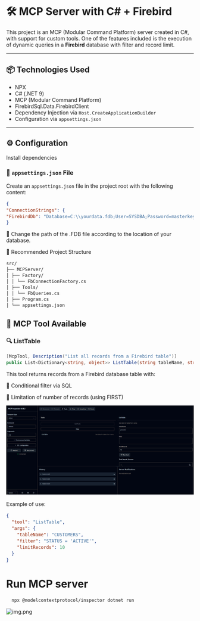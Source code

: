 # 🛠️ MCP Server with C# + Firebird

This project is an MCP (Modular Command Platform) server created in C#, with support for custom tools. One of the features included is the execution of dynamic queries in a **Firebird** database with filter and record limit.

---

## 📦 Technologies Used
- NPX 
- C# (.NET 9)
- MCP (Modular Command Platform)
- FirebirdSql.Data.FirebirdClient
- Dependency Injection via `Host.CreateApplicationBuilder`
- Configuration via `appsettings.json`

---

## ⚙️ Configuration
Install dependencies

### 🔧 `appsettings.json` File

Create an `appsettings.json` file in the project root with the following content:

```json
{
"ConnectionStrings": {
"FirebirdDb": "Database=C:\\yourdata.fdb;User=SYSDBA;Password=masterkey;Dialect=3;Charset=NONE;" }
}
```
📝 Change the path of the .FDB file according to the location of your database.

📂 Recommended Project Structure
```
src/
├── MCPServer/
│ ├── Factory/
│ │ └── FbConnectionFactory.cs
│ ├── Tools/
│ │ └── FbQueries.cs
│ ├── Program.cs
│ └── appsettings.json

```
## 🧩 MCP Tool Available
### 🔍 ListTable
```csharp
[McpTool, Description("List all records from a Firebird table")]
public List<Dictionary<string, object>> ListTable(string tableName, string filter = "", int limitRecords = 0)
```
This tool returns records from a Firebird database table with:

🔎 Conditional filter via SQL

🔢 Limitation of number of records (using FIRST)

![img_1.png](img_1.png)

Example of use:
```json
{
  "tool": "ListTable",
  "args": {
    "tableName": "CUSTOMERS",
    "filter": "STATUS = 'ACTIVE'",
    "limitRecords": 10
  }
}
```
# Run MCP server

```bash
  npx @modelcontextprotocol/inspector dotnet run
```
![img.png](img.png)